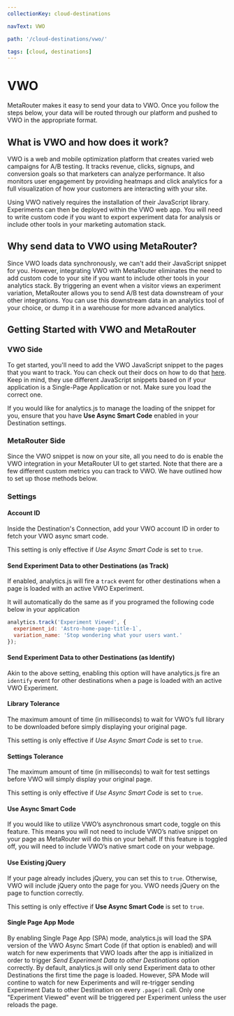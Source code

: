 ```yaml
---
collectionKey: cloud-destinations

navText: VWO

path: '/cloud-destinations/vwo/'

tags: [cloud, destinations]
---
```


# VWO

MetaRouter makes it easy to send your data to VWO. Once you follow the steps below, your data will be routed through our platform and pushed to VWO in the appropriate format.

## What is VWO and how does it work?

VWO is a web and mobile optimization platform that creates varied web campaigns for A/B testing. It tracks revenue, clicks, signups, and conversion goals so that marketers can analyze performance. It also monitors user engagement by providing heatmaps and click analytics for a full visualization of how your customers are interacting with your site.

Using VWO natively requires the installation of their JavaScript library. Experiments can then be deployed within the VWO web app. You will need to write custom code if you want to export experiment data for analysis or include other tools in your marketing automation stack.

## Why send data to VWO using MetaRouter?

Since VWO loads data synchronously, we can't add their JavaScript snippet for you. However, integrating VWO with MetaRouter eliminates the need to add custom code to your site if you want to include other tools in your analytics stack. By triggering an event when a visitor views an experiment variation, MetaRouter allows you to send A/B test data downstream of your other integrations. You can use this downstream data in an analytics tool of your choice, or dump it in a warehouse for more advanced analytics.

## Getting Started with VWO and MetaRouter

### VWO Side

To get started, you'll need to add the VWO JavaScript snippet to the pages that you want to track. You can check out their docs on how to do that [here](https://vwo.com/knowledge/add-vwo-smartcode-to-your-website/). Keep in mind, they use different JavaScript snippets based on if your application is a Single-Page Application or not. Make sure you load the correct one.

If you would like for analytics.js to manage the loading of the snippet for you, ensure that you have **Use Async Smart Code** enabled in your Destination settings.

### MetaRouter Side

Since the VWO snippet is now on your site, all you need to do is enable the VWO integration in your MetaRouter UI to get started. Note that there are a few different custom metrics you can track to VWO. We have outlined how to set up those methods below.

### Settings

#### Account ID

Inside the Destination's Connection, add your VWO account ID in order to fetch your VWO async smart code.

This setting is only effective if _Use Async Smart Code_ is set to `true`.

#### Send Experiment Data to other Destinations (as Track)

If enabled, analytics.js will fire a `track` event for other destinations when a page is loaded with an active VWO Experiment.

It will automatically do the same as if you programed the following code below in your application

```javascript
analytics.track('Experiment Viewed', {
  experiment_id: 'Astro-home-page-title-1`,
  variation_name: 'Stop wondering what your users want.'
});
```

#### Send Experiment Data to other Destinations (as Identify)

Akin to the above setting, enabling this option will have analytics.js fire an `identify` event for other destinations when a page is loaded with an active VWO Experiment.

#### Library Tolerance

The maximum amount of time (in milliseconds) to wait for VWO’s full library to be downloaded before simply displaying your original page.

This setting is only effective if _Use Async Smart Code_ is set to `true`.

#### Settings Tolerance

The maximum amount of time (in milliseconds) to wait for test settings before VWO will simply display your original page.

This setting is only effective if _Use Async Smart Code_ is set to `true`.

#### Use Async Smart Code

If you would like to utilize VWO’s asynchronous smart code, toggle on this feature. This means you will not need to include VWO’s native snippet on your page as MetaRouter will do this on your behalf. If this feature is toggled off, you will need to include VWO’s native smart code on your webpage.

#### Use Existing jQuery

If your page already includes jQuery, you can set this to `true`. Otherwise, VWO will include jQuery onto the page for you. VWO needs jQuery on the page to function correctly.

This setting is only effective if **Use Async Smart Code** is set to `true`.

#### Single Page App Mode

By enabling Single Page App (SPA) mode, analytics.js will load the SPA version of the VWO Async Smart Code (if that option is enabled) and will watch for new experiments that VWO loads after the app is initialized in order to trigger _Send Experiment Data to other Destinations_ option correctly. By default, analytics.js will only send Experiment data to other Destinations the first time the page is loaded. However, SPA Mode will contine to watch for new Experiments and will re-trigger sending Experiment Data to other Destination on every `.page()` call. Only one "Experiment Viewed" event will be triggered per Experiment unless the user reloads the page.
